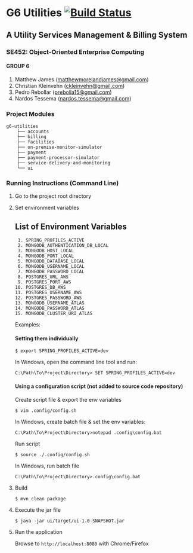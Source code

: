 # G6 Utilities [![Build Status](https://travis-ci.org/nardost/se452-g6.svg?branch=master)](https://travis-ci.org/nardost/se452-g6)

## A Utility Services Management & Billing System

### SE452: Object-Oriented Enterprise Computing

#### GROUP 6
1. Matthew James (matthewmorelandjames@gmail.com)
2. Christian Kleinvehn (ckleinvehn@gmail.com)
3. Pedro Rebollar (prebolla15@gmail.com)
4. Nardos Tessema (nardos.tessema@gmail.com)

### Project Modules

```
g6-utilities
    ├── accounts
    ├── billing
    ├── facilities
    ├── on-premise-monitor-simulator
    ├── payment
    ├── payment-processor-simulator
    ├── service-delivery-and-monitoring
    └── ui
```

### Running Instructions (Command Line)

1. Go to the project root directory

2. Set environment variables

    ## List of Environment Variables
    ```
     1. SPRING_PROFILES_ACTIVE
     2. MONGODB_AUTHENTICATION_DB_LOCAL
     3. MONGODB_HOST_LOCAL
     4. MONGODB_PORT_LOCAL
     5. MONGODB_DATABASE_LOCAL
     6. MONGODB_USERNAME_LOCAL
     7. MONGODB_PASSWORD_LOCAL
     8. POSTGRES_URL_AWS
     9. POSTGRES_PORT_AWS
    10. POSTGRES_DB_AWS
    11. POSTGRES_USERNAME_AWS
    12. POSTGRES_PASSWORD_AWS
    13. MONGODB_USERNAME_ATLAS
    14. MONGODB_PASSWORD_ATLAS
    15. MONGODB_CLUSTER_URI_ATLAS
    ```

   Examples:
   
   #### Setting them individually
   
   ```$ export SPRING_PROFILES_ACTIVE=dev``` 
   
   In Windows, open the command line tool and run:
    
   ```
   C:\Path\To\Project\Directory> SET SPRING_PROFILES_ACTIVE=dev
   ```
   
   #### Using a configuration script (not added to source code repository)
   
   Create script file & export the env variables
   
   ```$ vim .config/config.sh```
   
   In Windows, create batch file & set the env variables: 
   
   ```C:\Path\To\Project\Directory>notepad .config\config.bat```
   
   Run script
   
   ```
   $ source ./.config/config.sh
   ```
   
   In Windows, run batch file
   
   ```
   C:\Path\To\Project\Directory>.config\config.bat
   ```

3. Build

   ```$ mvn clean package```

4. Execute the jar file

   ```$ java -jar ui/target/ui-1.0-SNAPSHOT.jar```

5. Run the application

   Browse to ```http://localhost:8080``` with Chrome/Firefox 

